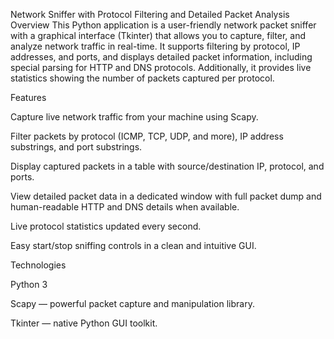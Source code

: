 Network Sniffer with Protocol Filtering and Detailed Packet Analysis
Overview
This Python application is a user-friendly network packet sniffer with a graphical interface (Tkinter) that allows you to capture, filter, and analyze network traffic in real-time.
It supports filtering by protocol, IP addresses, and ports, and displays detailed packet information, including special parsing for HTTP and DNS protocols.
Additionally, it provides live statistics showing the number of packets captured per protocol.

Features

  Capture live network traffic from your machine using Scapy.

  Filter packets by protocol (ICMP, TCP, UDP, and more), IP address substrings, and port substrings.
  
  Display captured packets in a table with source/destination IP, protocol, and ports.
  
  View detailed packet data in a dedicated window with full packet dump and human-readable HTTP and DNS details when available.
  
  Live protocol statistics updated every second.
  
  Easy start/stop sniffing controls in a clean and intuitive GUI.

Technologies

  Python 3

  Scapy — powerful packet capture and manipulation library.

  Tkinter — native Python GUI toolkit.

